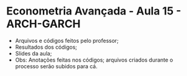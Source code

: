 # Econometria Avançada - Aula 15 - ARCH-GARCH
* Arquivos e códigos feitos pelo professor;
* Resultados dos códigos;
* Slides da aula;
* Obs: Anotações feitas nos códigos; arquivos criados durante o processo serão subidos para cá.
